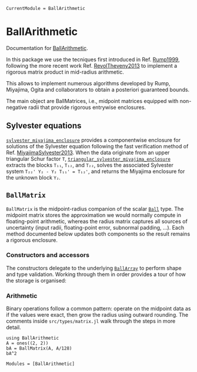 ```@meta
CurrentModule = BallArithmetic
```

# BallArithmetic

Documentation for [BallArithmetic](https://github.com/JuliaBallArithmetic/BallArithmetic.jl).

In this package we use the tecniques first introduced in Ref. [Rump1999](@cite), following the more recent work Ref. [RevolTheveny2013](@cite)
to implement a rigorous matrix product in mid-radius arithmetic.

This allows to implement numerous algorithms developed by Rump, Miyajima,
Ogita and collaborators to obtain a posteriori guaranteed bounds.

The main object are BallMatrices, i.e., midpoint matrices equipped with
non-negative radii that provide rigorous entrywise enclosures.

## Sylvester equations

[`sylvester_miyajima_enclosure`](@ref) provides a componentwise enclosure for
solutions of the Sylvester equation following the fast verification method of
Ref. [MiyajimaSylvester2013](@cite).  When the data originate from an upper
triangular Schur factor `T`, [`triangular_sylvester_miyajima_enclosure`](@ref)
extracts the blocks `T₁₁`, `T₁₂`, and `T₂₂`, solves the associated Sylvester
system `T₂₂' Y₂ - Y₂ T₁₁' = T₁₂'`, and returns the Miyajima enclosure for the
unknown block `Y₂`.

## `BallMatrix`

`BallMatrix` is the midpoint-radius companion of the scalar [`Ball`](@ref)
type.  The midpoint matrix stores the approximation we would normally
compute in floating-point arithmetic, whereas the radius matrix captures
all sources of uncertainty (input radii, floating-point error, subnormal
padding, …).  Each method documented below updates both components so the
result remains a rigorous enclosure.

### Constructors and accessors

The constructors delegate to the underlying [`BallArray`](@ref) to perform
shape and type validation.  Working through them in order provides a tour
of how the storage is organised:

### Arithmetic

Binary operations follow a common pattern: operate on the midpoint data as
if the values were exact, then grow the radius using outward rounding.
The comments inside `src/types/matrix.jl` walk through the steps in more
detail.


```@repl
using BallArithmetic
A = ones((2, 2))
bA = BallMatrix(A, A/128)
bA^2
```

```@autodocs
Modules = [BallArithmetic]
```













